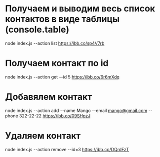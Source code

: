 # Получаем и выводим весь список контактов в виде таблицы (console.table)

node index.js --action list
https://ibb.co/sp4V7rb

# Получаем контакт по id

node index.js --action get --id 5
https://ibb.co/6r6mXdq

# Добавялем контакт

node index.js --action add --name Mango --email mango@gmail.com --phone 322-22-22
https://ibb.co/09SHpzJ

# Удаляем контакт

node index.js --action remove --id=3
https://ibb.co/DQrdFzT

